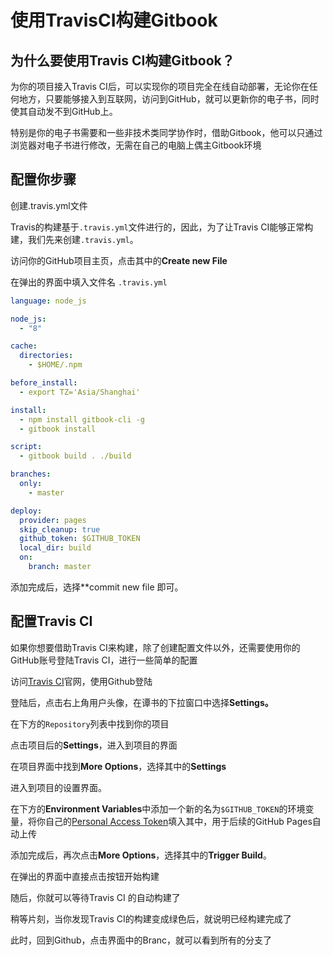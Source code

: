 # 使用TravisCI构建Gitbook

## 为什么要使用Travis CI构建Gitbook？


为你的项目接入Travis CI后，可以实现你的项目完全在线自动部署，无论你在任何地方，只要能够接入到互联网，访问到GitHub，就可以更新你的电子书，同时使其自动发不到GitHub上。

特别是你的电子书需要和一些非技术类同学协作时，借助Gitbook，他可以只通过浏览器对电子书进行修改，无需在自己的电脑上偶主Gitbook环境


## 配置你步骤

创建.travis.yml文件

Travis的构建基于`.travis.yml`文件进行的，因此，为了让Travis CI能够正常构建，我们先来创建`.travis.yml`。


访问你的GitHub项目主页，点击其中的**Create new File**


在弹出的界面中填入文件名 `.travis.yml`

```yaml
language: node_js

node_js:
  - "8"

cache:
  directories:
    - $HOME/.npm

before_install:
  - export TZ='Asia/Shanghai'

install:
  - npm install gitbook-cli -g
  - gitbook install

script:
  - gitbook build . ./build

branches:
  only:
    - master

deploy:
  provider: pages
  skip_cleanup: true
  github_token: $GITHUB_TOKEN
  local_dir: build
  on:
    branch: master
```

添加完成后，选择**commit new file 即可。

## 配置Travis CI

如果你想要借助Travis CI来构建，除了创建配置文件以外，还需要使用你的GitHub账号登陆Travis CI，进行一些简单的配置


访问[Travis CI](https://travis-ci.com/)官网，使用Github登陆

登陆后，点击右上角用户头像，在谭书的下拉窗口中选择**Settings。**

在下方的`Repository`列表中找到你的项目

点击项目后的**Settings**，进入到项目的界面

在项目界面中找到**More Options**，选择其中的**Settings**


进入到项目的设置界面。

在下方的**Environment Variables**中添加一个新的名为`$GITHUB_TOKEN`的环境变量，将你自己的[Personal Access Token](https://github.com/settings/tokens)填入其中，用于后续的GitHub Pages自动上传


添加完成后，再次点击**More Options**，选择其中的**Trigger Build**。

在弹出的界面中直接点击按钮开始构建

随后，你就可以等待Travis CI 的自动构建了

稍等片刻，当你发现Travis CI的构建变成绿色后，就说明已经构建完成了


此时，回到Github，点击界面中的Branc，就可以看到所有的分支了






